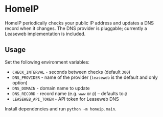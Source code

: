 # HomeIP

HomeIP periodically checks your public IP address and updates a DNS record when it changes. The DNS provider is pluggable; currently a Leaseweb implementation is included.

## Usage

Set the following environment variables:

- `CHECK_INTERVAL` - seconds between checks (default `300`)
- `DNS_PROVIDER` - name of the provider (`leaseweb` is the default and only option)
- `DNS_DOMAIN` - domain name to update
- `DNS_RECORD` - record name (e.g. `www` or `@`) – defaults to `@`
- `LEASEWEB_API_TOKEN` - API token for Leaseweb DNS

Install dependencies and run `python -m homeip.main`.
